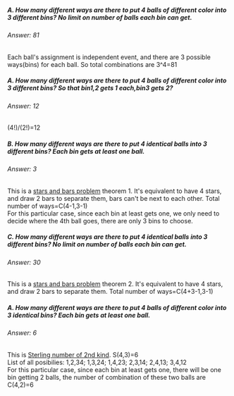 <h5>A. How many different ways are there to put 4 balls of different color into 3 different bins? No limit on number of balls each bin can get.</h5>

<h6>Answer: 81</h6>
<p>Each ball's assignment is independent event, and there are 3 possible ways(bins) for each ball. So total combinations are 3^4=81</p>

<h5>A. How many different ways are there to put 4 balls of different color into 3 different bins? So that bin1,2 gets 1 each,bin3 gets 2?</h5>

<h6>Answer: 12</h6>
<p>(4!)/(2!)=12</p>

<h5>B. How many different ways are there to put 4 identical balls into 3 different bins? Each bin gets at least one ball.</h5>
<h6>Answer: 3</h6>
<p>This is a <a href="https://en.wikipedia.org/wiki/Stars_and_bars_(combinatorics)#Theorem_one">stars and bars problem</a> theorem 1.
It's equivalent to have 4 stars, and draw 2 bars to separate them, bars can't be next to each other. Total number of ways=C(4-1,3-1)<br/>
For this particular case, since each bin at least gets one, we only need to decide where the 4th ball goes, there are only 3 bins to choose.
</p>

<h5>C. How many different ways are there to put 4 identical balls into 3 different bins? No limit on number of balls each bin can get.</h5>
<h6>Answer: 30</h6>
<p>This is a <a href="https://en.wikipedia.org/wiki/Stars_and_bars_(combinatorics)#Theorem_two">stars and bars problem</a> theorem 2.
It's equivalent to have 4 stars, and draw 2 bars to separate them. Total number of ways=C(4+3-1,3-1)</p>

<h5>A. How many different ways are there to put 4 balls of different color into 3 identical bins? Each bin gets at least one ball.</h5>

<h6>Answer: 6</h6>
<p>This is <a href="https://en.wikipedia.org/wiki/Stirling_numbers_of_the_second_kind">Sterling number of 2nd kind</a>. S(4,3)=6<br/>
List of all posibilies: 1,2,34; 1,3,24; 1,4,23; 2,3,14; 2,4,13; 3,4,12<br/>
For this particular case, since each bin at least gets one, there will be one bin getting 2 balls, the number of combination of these two balls are C(4,2)=6
</p>
